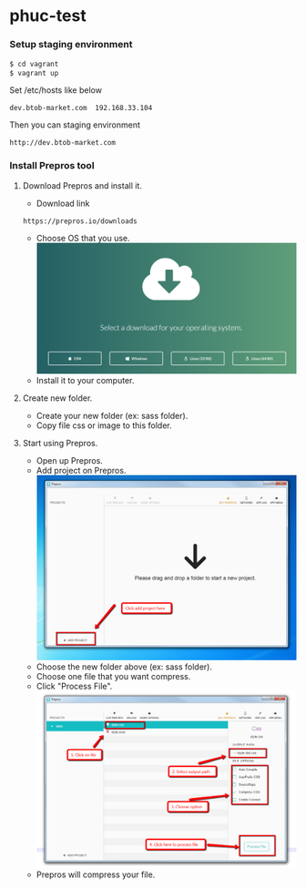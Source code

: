 phuc-test
=========


### Setup staging environment

```
$ cd vagrant
$ vagrant up
```


Set /etc/hosts like below

```
dev.btob-market.com  192.168.33.104
```

Then you can staging environment

```
http://dev.btob-market.com
```


### Install Prepros tool

1.	Download Prepros and install it.

	-	Download link

	```
	https://prepros.io/downloads
	```

	-	Choose OS that you use.
	![](img/prepros.png)
	-	Install it to your computer.

2.	Create new folder.

	-	Create your new folder (ex: sass folder).
	-	Copy file css or image to this folder.

3.	Start using Prepros.

	-	Open up Prepros.
	-	Add project on Prepros.
	![](img/add_project.png)
	-	Choose the new folder above (ex: sass folder).
	-	Choose one file that you want compress.
	-	Click "Process File".
	![](img/use_prepros.png)
	-	Prepros will compress your file.